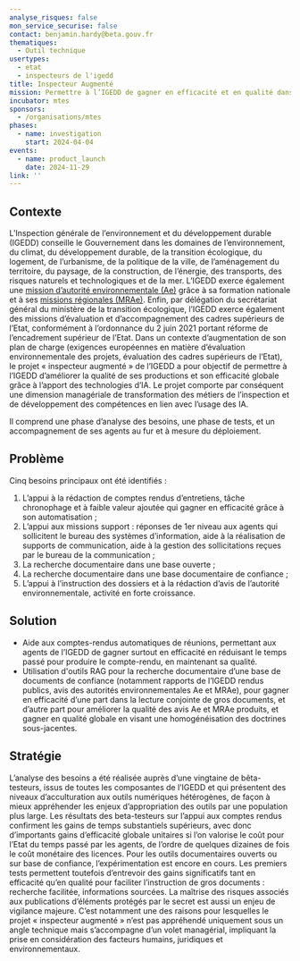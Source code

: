 ```yaml
---
analyse_risques: false
mon_service_securise: false
contact: benjamin.hardy@beta.gouv.fr
thematiques:
  - Outil technique
usertypes:
  - etat
  - inspecteurs de l'igedd
title: Inspecteur Augmenté
mission: Permettre à l’IGEDD de gagner en efficacité et en qualité dans ses productions, faire évoluer les métiers et les compétences de l’inspection grâce aux apports de l’intelligence artificielle.
incubator: mtes
sponsors:
  - /organisations/mtes
phases:
  - name: investigation
    start: 2024-04-04
events:
  - name: product_launch
    date: 2024-11-29
link: ''
---
```

## Contexte

L’Inspection générale de l’environnement et du développement durable (IGEDD) conseille le Gouvernement dans les domaines de l’environnement, du climat, du développement durable, de la transition écologique, du logement, de l’urbanisme, de la politique de la ville, de l’aménagement du territoire, du paysage, de la construction, de l’énergie, des transports, des risques naturels et technologiques et de la mer.
L’IGEDD exerce également une [mission d’autorité environnementale (Ae)](https://www.igedd.developpement-durable.gouv.fr/l-autorite-environnementale-r145.html) grâce à sa formation nationale et à ses [missions régionales (MRAe)](https://www.mrae.developpement-durable.gouv.fr). 
Enfin, par délégation du secrétariat général du ministère de la transition écologique, l’IGEDD exerce également des missions d’évaluation et d’accompagnement des cadres supérieurs de l’Etat, conformément à l’ordonnance du 2 juin 2021 portant réforme de l’encadrement supérieur de l’Etat.
Dans un contexte d’augmentation de son plan de charge (exigences européennes en matière d’évaluation environnementale des projets, évaluation des cadres supérieurs de l’Etat), le projet « inspecteur augmenté » de l’IGEDD a pour objectif de permettre à l’IGEDD d’améliorer la qualité de ses productions et son efficacité globale grâce à l’apport des technologies d’IA. Le projet comporte par conséquent une dimension managériale de transformation des métiers de l’inspection et de développement des compétences en lien avec l’usage des IA. 

Il comprend une phase d’analyse des besoins, une phase de tests, et un accompagnement de ses agents au fur et à mesure du déploiement.

## Problème

Cinq besoins principaux ont été identifiés :
1. L’appui à la rédaction de comptes rendus d’entretiens, tâche chronophage et à faible valeur ajoutée qui gagner en efficacité grâce à son automatisation ;
2. L’appui aux missions support : réponses de 1er niveau aux agents qui sollicitent le bureau des systèmes d’information, aide à la réalisation de supports de communication, aide à la gestion des sollicitations reçues par le bureau de la communication ;
3. La recherche documentaire dans une base ouverte ;
4. La recherche documentaire dans une base documentaire de confiance ;
5. L’appui à l’instruction des dossiers et à la rédaction d’avis de l’autorité environnementale, activité en forte croissance.

## Solution

* Aide aux comptes-rendus automatiques de réunions, permettant aux agents de l’IGEDD de gagner surtout en efficacité en réduisant le temps passé pour produire le compte-rendu, en maintenant sa qualité.
* Utilisation d'outils RAG pour la recherche documentaire d’une base de documents de confiance (notamment rapports de l’IGEDD rendus publics, avis des autorités environnementales Ae et MRAe), pour gagner en efficacité d’une part dans la lecture conjointe de gros documents, et d’autre part pour améliorer la qualité des avis Ae et MRAe produits, et gagner en qualité globale en visant une homogénéisation des doctrines sous-jacentes.

## Stratégie

L’analyse des besoins a été réalisée auprès d’une vingtaine de bêta-testeurs, issus de toutes les composantes de l’IGEDD et qui présentent des niveaux d’acculturation aux outils numériques hétérogènes, de façon à mieux appréhender les enjeux d’appropriation des outils par une population plus large.
Les résultats des beta-testeurs sur l’appui aux comptes rendus confirment les gains de temps substantiels supérieurs, avec donc d’importants gains d’efficacité globale unitaires si l’on valorise le coût pour l’Etat du temps passé par les agents, de l’ordre de quelques dizaines de fois le coût monétaire des licences. 
Pour les outils documentaires ouverts ou sur base de confiance, l’expérimentation est encore en cours. Les premiers tests permettent toutefois d’entrevoir des gains significatifs tant en efficacité qu’en qualité pour faciliter l’instruction de gros documents : recherche facilitée, informations sourcées. 
La maîtrise des risques associés aux publications d’éléments protégés par le secret est aussi un enjeu de vigilance majeure. 
C’est notamment une des raisons pour lesquelles le projet « inspecteur augmenté » n’est pas appréhendé uniquement sous un angle technique mais s’accompagne d’un volet managérial, impliquant la prise en considération des facteurs humains, juridiques et environnementaux.